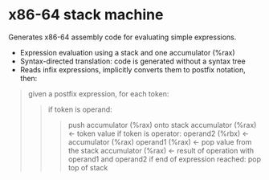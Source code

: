 # x86-64 stack machine

Generates x86-64 assembly code for evaluating simple expressions.

- Expression evaluation using a stack and one accumulator (%rax)
- Syntax-directed translation: code is generated without a syntax tree
- Reads infix expressions, implicitly converts them to postfix notation, then:

> given a postfix expression, for each token:
>> if token is operand:
>>> push accumulator (%rax) onto stack
>>> accumulator (%rax) <- token value
>> if token is operator:
>>> operand2 (%rbx) <- accumulator (%rax)
>>> operand1 (%rax) <- pop value from the stack
>>> accumulator (%rax) <- result of operation with operand1 and operand2
>> if end of expression reached:
>>> pop top of stack
